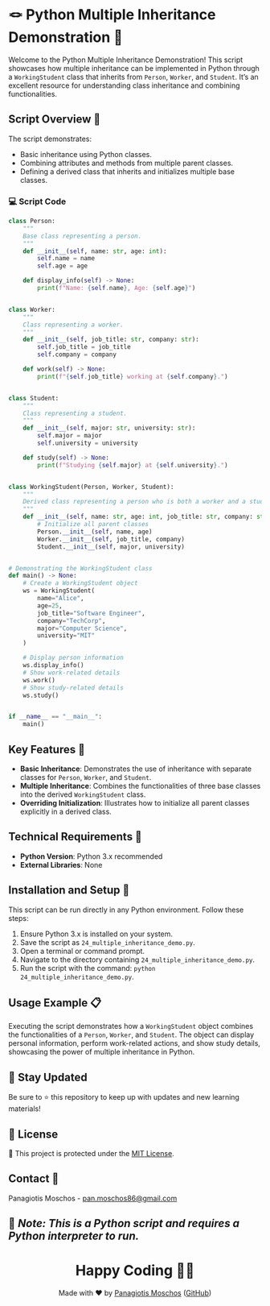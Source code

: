 # 🪢 Python Multiple Inheritance Demonstration 🔀

Welcome to the Python Multiple Inheritance Demonstration! This script showcases how multiple inheritance can be implemented in Python through a `WorkingStudent` class that inherits from `Person`, `Worker`, and `Student`. It’s an excellent resource for understanding class inheritance and combining functionalities.

## Script Overview 📘

The script demonstrates:
- Basic inheritance using Python classes.
- Combining attributes and methods from multiple parent classes.
- Defining a derived class that inherits and initializes multiple base classes.

### 💻 Script Code

```python
class Person:
    """
    Base class representing a person.
    """
    def __init__(self, name: str, age: int):
        self.name = name
        self.age = age

    def display_info(self) -> None:
        print(f"Name: {self.name}, Age: {self.age}")


class Worker:
    """
    Class representing a worker.
    """
    def __init__(self, job_title: str, company: str):
        self.job_title = job_title
        self.company = company

    def work(self) -> None:
        print(f"{self.job_title} working at {self.company}.")


class Student:
    """
    Class representing a student.
    """
    def __init__(self, major: str, university: str):
        self.major = major
        self.university = university

    def study(self) -> None:
        print(f"Studying {self.major} at {self.university}.")


class WorkingStudent(Person, Worker, Student):
    """
    Derived class representing a person who is both a worker and a student.
    """
    def __init__(self, name: str, age: int, job_title: str, company: str, major: str, university: str):
        # Initialize all parent classes
        Person.__init__(self, name, age)
        Worker.__init__(self, job_title, company)
        Student.__init__(self, major, university)


# Demonstrating the WorkingStudent class
def main() -> None:
    # Create a WorkingStudent object
    ws = WorkingStudent(
        name="Alice",
        age=25,
        job_title="Software Engineer",
        company="TechCorp",
        major="Computer Science",
        university="MIT"
    )

    # Display person information
    ws.display_info()
    # Show work-related details
    ws.work()
    # Show study-related details
    ws.study()


if __name__ == "__main__":
    main()
```

## Key Features 🌟

- **Basic Inheritance**: Demonstrates the use of inheritance with separate classes for `Person`, `Worker`, and `Student`.
- **Multiple Inheritance**: Combines the functionalities of three base classes into the derived `WorkingStudent` class.
- **Overriding Initialization**: Illustrates how to initialize all parent classes explicitly in a derived class.

## Technical Requirements 🔧

- **Python Version**: Python 3.x recommended
- **External Libraries**: None

## Installation and Setup 🚀

This script can be run directly in any Python environment. Follow these steps:

1. Ensure Python 3.x is installed on your system.
2. Save the script as `24_multiple_inheritance_demo.py`.
3. Open a terminal or command prompt.
4. Navigate to the directory containing `24_multiple_inheritance_demo.py`.
5. Run the script with the command: `python 24_multiple_inheritance_demo.py`.

## Usage Example 📋

Executing the script demonstrates how a `WorkingStudent` object combines the functionalities of a `Person`, `Worker`, and `Student`. The object can display personal information, perform work-related actions, and show study details, showcasing the power of multiple inheritance in Python.

## 📢 Stay Updated
Be sure to ⭐ this repository to keep up with updates and new learning materials!

## 📄 License
🔐 This project is protected under the [MIT License](https://mit-license.org/).

## Contact 📧
Panagiotis Moschos - pan.moschos86@gmail.com

🔗 *Note: This is a Python script and requires a Python interpreter to run.*
---
<h1 align="center">Happy Coding 👨‍💻</h1>

<p align="center">
  Made with ❤️ by <a href="https://www.linkedin.com/in/panagiotis-moschos">Panagiotis Moschos</a> (<a href="https://github.com/pmoschos">GitHub</a>)
</p>

